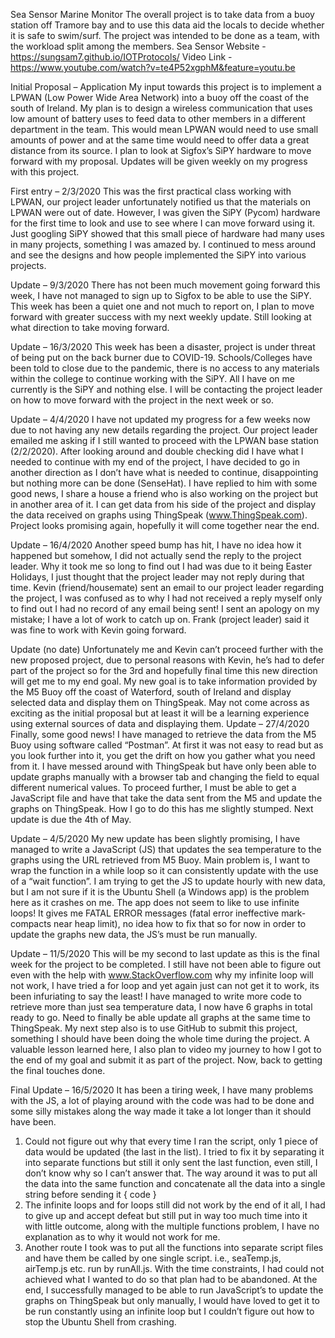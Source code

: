 Sea Sensor Marine Monitor
The overall project is to take data from a buoy station off Tramore bay and to use this data aid the locals to decide whether it is safe to swim/surf. The project was intended to be done as a team, with the workload split among the members. 
Sea Sensor Website - https://sungsam7.github.io/IOTProtocols/
Video Link - https://www.youtube.com/watch?v=te4P52xgphM&feature=youtu.be

Initial Proposal – Application
My input towards this project is to implement a LPWAN (Low Power Wide Area Network) into a buoy off the coast of the south of Ireland. My plan is to design a wireless communication that uses low amount of battery uses to feed data to other members in a different department in the team. This would mean LPWAN would need to use small amounts of power and at the same time would need to offer data a great distance from its source. I plan to look at Sigfox’s SiPY hardware to move forward with my proposal. Updates will be given weekly on my progress with this project.

First entry – 2/3/2020
This was the first practical class working with LPWAN, our project leader unfortunately notified us that the materials on LPWAN were out of date. However, I was given the SiPY (Pycom) hardware for the first time to look and use to see where I can move forward using it. Just googling SiPY showed that this small piece of hardware had many uses in many projects, something I was amazed by. I continued to mess around and see the designs and how people implemented the SiPY into various projects.




Update – 9/3/2020
There has not been much movement going forward this week, I have not managed to sign up to Sigfox to be able to use the SiPY. This week has been a quiet one and not much to report on, I plan to move forward with greater success with my next weekly update. Still looking at what direction to take moving forward. 

Update – 16/3/2020
This week has been a disaster, project is under threat of being put on the back burner due to COVID-19. Schools/Colleges have been told to close due to the pandemic, there is no access to any materials within the college to continue working with the SiPY. All I have on me currently is the SiPY and nothing else. I will be contacting the project leader on how to move forward with the project in the next week or so. 

Update – 4/4/2020
I have not updated my progress for a few weeks now due to not having any new details regarding the project. Our project leader emailed me asking if I still wanted to proceed with the LPWAN base station (2/2/2020). After looking around and double checking did I have what I needed to continue with my end of the project, I have decided to go in another direction as I don’t have what is needed to continue, disappointing but nothing more can be done (SenseHat). I have replied to him with some good news, I share a house a friend who is also working on the project but in another area of it.  I can get data from his side of the project and display the data received on graphs using ThingSpeak (www.ThingSpeak.com). Project looks promising again, hopefully it will come together near the end. 

Update – 16/4/2020
Another speed bump has hit, I have no idea how it happened but somehow, I did not actually send the reply to the project leader. Why it took me so long to find out I had was due to it being Easter Holidays, I just thought that the project leader may not reply during that time. Kevin (friend/housemate) sent an email to our project leader regarding the project, I was confused as to why I had not received a reply myself only to find out I had no record of any email being sent! I sent an apology on my mistake; I have a lot of work to catch up on. Frank (project leader) said it was fine to work with Kevin going forward. 

Update (no date) 
Unfortunately me and Kevin can’t proceed further with the new proposed project, due to personal reasons with Kevin, he’s had to defer part of the project so for the 3rd and hopefully final time this new direction will get me to my end goal. My new goal is to take information provided by the M5 Buoy off the coast of Waterford, south of Ireland and display selected data and display them on ThingSpeak. May not come across as exciting as the initial proposal but at least it will be a learning experience using external sources of data and displaying them.
Update – 27/4/2020
Finally, some good news! I have managed to retrieve the data from the M5 Buoy using software called “Postman”. At first it was not easy to read but as you look further into it, you get the drift on how you gather what you need from it. I have messed around with ThingSpeak but have only been able to update graphs manually with a browser tab and changing the field to equal different numerical values. To proceed further, I must be able to get a JavaScript file and have that take the data sent from the M5 and update the graphs on ThingSpeak. How I go to do this has me slightly stumped. Next update is due the 4th of May. 

Update – 4/5/2020
My new update has been slightly promising, I have managed to write a JavaScript (JS) that updates the sea temperature to the graphs using the URL retrieved from M5 Buoy. Main problem is, I want to wrap the function in a while loop so it can consistently update with the use of a “wait function”. I am trying to get the JS to update hourly with new data, but I am not sure if it is the Ubuntu Shell (a Windows app) is the problem here as it crashes on me. The app does not seem to like to use infinite loops! It gives me FATAL ERROR messages (fatal error ineffective mark-compacts near heap limit), no idea how to fix that so for now in order to update the graphs new data, the JS’s must be run manually. 

 

Update – 11/5/2020
This will be my second to last update as this is the final week for the project to be completed. I still have not been able to figure out even with the help with www.StackOverflow.com why my infinite loop will not work, I have tried a for loop and yet again just can not get it to work, its been infuriating to say the least! I have managed to write more code to retrieve more than just sea temperature data, I now have 6 graphs in total ready to go. Need to finally be able update all graphs at the same time to ThingSpeak. My next step also is to use GitHub to submit this project, something I should have been doing the whole time during the project. A valuable lesson learned here, I also plan to video my journey to how I got to the end of my goal and submit it as part of the project. Now, back to getting the final touches done. 

Final Update – 16/5/2020
It has been a tiring week, I have many problems with the JS, a lot of playing around with the code was had to be done and some silly mistakes along the way made it take a lot longer than it should have been. 
1.	Could not figure out why that every time I ran the script, only 1 piece of data would be updated (the last in the list). I tried to fix it by separating it into separate functions but still it only sent the last function, even still, I don’t know why so I can’t answer that. The way around it was to put all the data into the same function and concatenate all the data into a single string before sending it { code } 
2.	The infinite loops and for loops still did not work by the end of it all, I had to give up and accept defeat but still put in way too much time into it with little outcome, along with the multiple functions problem, I have no explanation as to why it would not work for me. 
3.	Another route I took was to put all the functions into separate script files and have them be called by one single script. i.e., seaTemp.js, airTemp.js etc. run by runAll.js. With the time constraints, I had could not achieved what I wanted to do so that plan had to be abandoned.
At the end, I successfully managed to be able to run JavaScript’s to update the graphs on ThingSpeak but only manually, I would have loved to get it to be run constantly using an infinite loop but I couldn’t figure out how to stop the Ubuntu Shell from crashing. 


